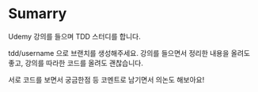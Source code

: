 
# Sumarry
Udemy 강의를 들으며 TDD 스터디를 합니다.

tdd/username 으로 브랜치를 생성해주세요.
강의를 들으면서 정리한 내용을 올려도 좋고, 강의를 따라한 코드를 올려도 괜찮습니다.

서로 코드를 보면서 궁금한점 등 코멘트로 남기면서 의논도 해보아요!
